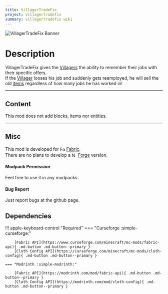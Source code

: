 ```yaml
---
title: VillagerTradeFix
project: villagertradefix
summary: villagertradefix wiki
---
```

<script src="/wiki/javascripts/data.js"></script>
<script src="/wiki/javascripts/sidebar.js" id="villagertradefix"></script>

![VillagerTradeFix Banner](/wiki/assets/general/banner/villagertradefixbanner.png)

<!-- ---
<div id="showcase-gallery" modid="villagertradefix" image_1="villagertradefix_image_1" image_2="villagertradefix_image_2" image_3="villagertradefix_image_3"></div>
<script src="/wiki/javascripts/showcase.js"></script>
--- -->

# Description
VillagerTradeFix gives the [Villagers](https://minecraft.wiki/w/Villager) the ability to remember their jobs with their specific offers.  
If the [Villager](https://minecraft.wiki/w/Villager) looses his job and suddenly gets reemployed, he will sell the old [items](https://minecraft.wiki/w/Item) regardless of how many jobs he has worked in!

---
## Content
This mod does not add blocks, items nor entities.  
  
---
## Misc
This mod is developed for <img src="https://fabricmc.net/assets/logo.png" alt="Fabric" width="16" height="16" style="position: relative; top: 3px;"> [Fabric](https://fabricmc.net/).  
There are no plans to develop a <img src="https://neoforged.net/img/authors/neoforged.png" alt="NeoForged" width="16" height="16" style="position: relative; top: 3px;"> [Forge](https://neoforged.net/) version.  

#### Modpack Permission
Feel free to use it in any modpacks.  

#### Bug Report
Just report bugs at the github page.  

## Dependencies

!!! apple-keyboard-control "Required"
    === "Curseforge :simple-curseforge:"

        [Fabric API](https://www.curseforge.com/minecraft/mc-mods/fabric-api){ .md-button .md-button--primary }
        [Cloth Config API](https://curseforge.com/minecraft/mc-mods/cloth-config){ .md-button .md-button--primary }

    === "Modrinth :simple-modrinth:"

        [Fabric API](https://modrinth.com/mod/fabric-api){ .md-button .md-button--primary }
        [Cloth Config API](https://modrinth.com/mod/cloth-config){ .md-button .md-button--primary }
